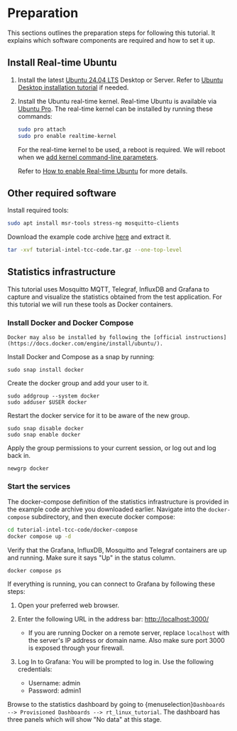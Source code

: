# Preparation

This sections outlines the preparation steps for following this tutorial.
It explains which software components are required and how to set it up.

## Install Real-time Ubuntu

1. Install the latest [Ubuntu 24.04 LTS](https://releases.ubuntu.com/noble/) Desktop or Server.
   Refer to [Ubuntu Desktop installation tutorial](https://ubuntu.com/tutorials/install-ubuntu-desktop#1-overview) if needed.

2. Install the Ubuntu real-time kernel.
   Real-time Ubuntu is available via [Ubuntu Pro](https://ubuntu.com/pro/dashboard).
   The real-time kernel can be installed by running these commands:

   ```bash
   sudo pro attach
   sudo pro enable realtime-kernel
   ```

   For the real-time kernel to be used, a reboot is required.
   We will reboot when we [add kernel command-line parameters](kernel-parameters).

   Refer to [How to enable Real-time Ubuntu](https://canonical-ubuntu-pro-client.readthedocs-hosted.com/en/latest/howtoguides/enable_realtime_kernel/) for more details.

## Other required software

Install required tools:
```bash
sudo apt install msr-tools stress-ng mosquitto-clients
```

Download the example code archive [here](tutorial-intel-tcc-code.tar.gz) and extract it.

```bash
tar -xvf tutorial-intel-tcc-code.tar.gz --one-top-level
```

## Statistics infrastructure

This tutorial uses Mosquitto MQTT, Telegraf, InfluxDB and Grafana to capture and visualize the statistics obtained from the test application.
For this tutorial we will run these tools as Docker containers.

### Install Docker and Docker Compose

```{note}
Docker may also be installed by following the [official instructions](https://docs.docker.com/engine/install/ubuntu/).
```

Install Docker and Compose as a snap by running:

```
sudo snap install docker
```

Create the docker group and add your user to it.

```
sudo addgroup --system docker
sudo adduser $USER docker
```

Restart the docker service for it to be aware of the new group.

```
sudo snap disable docker
sudo snap enable docker
```

Apply the group permissions to your current session, or log out and log back in.

```
newgrp docker
```

### Start the services

The docker-compose definition of the statistics infrastructure is provided in the example code archive you downloaded earlier.
Navigate into the `docker-compose` subdirectory, and then execute docker compose:

```bash
cd tutorial-intel-tcc-code/docker-compose
docker compose up -d 
```

Verify that the Grafana, InfluxDB, Mosquitto and Telegraf containers are up and running.
Make sure it says "Up" in the status column.

```
docker compose ps
```

If everything is running, you can connect to Grafana by following these steps:
1. Open your preferred web browser.
1. Enter the following URL in the address bar: [http://localhost:3000/](http://localhost:3000/)
   - If you are running Docker on a remote server, replace `localhost` with the server's IP address or domain name.
     Also make sure port 3000 is exposed through your firewall.

1. Log In to Grafana: You will be prompted to log in. Use the following credentials:
   - Username: admin
   - Password: admin1

Browse to the statistics dashboard by going to {menuselection}`Dashboards --> Provisioned Dashboards --> rt_linux_tutorial`.
The dashboard has three panels which will show "No data" at this stage.
